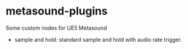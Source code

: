 # metasound-plugins
Some custom nodes for UE5 Metasound

- sample and hold: standard sample and hold with audio rate trigger.
